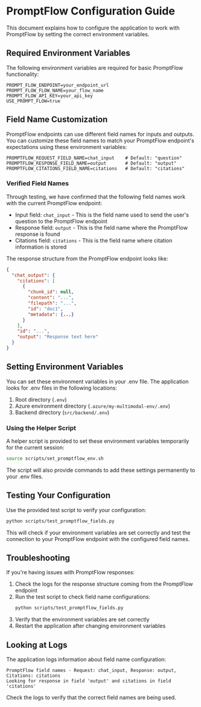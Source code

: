 # PromptFlow Configuration Guide

This document explains how to configure the application to work with PromptFlow by setting the correct environment variables.

## Required Environment Variables

The following environment variables are required for basic PromptFlow functionality:

```
PROMPT_FLOW_ENDPOINT=your_endpoint_url
PROMPT_FLOW_FLOW_NAME=your_flow_name
PROMPT_FLOW_API_KEY=your_api_key
USE_PROMPT_FLOW=true
```

## Field Name Customization

PromptFlow endpoints can use different field names for inputs and outputs. You can customize these field names to match your PromptFlow endpoint's expectations using these environment variables:

```
PROMPTFLOW_REQUEST_FIELD_NAME=chat_input    # Default: "question"
PROMPTFLOW_RESPONSE_FIELD_NAME=output       # Default: "output"
PROMPTFLOW_CITATIONS_FIELD_NAME=citations   # Default: "citations"
```

### Verified Field Names

Through testing, we have confirmed that the following field names work with the current PromptFlow endpoint:

- Input field: `chat_input` - This is the field name used to send the user's question to the PromptFlow endpoint
- Response field: `output` - This is the field name where the PromptFlow response is found
- Citations field: `citations` - This is the field name where citation information is stored

The response structure from the PromptFlow endpoint looks like:

```json
{
  "chat_output": {
    "citations": [
      {
        "chunk_id": null,
        "content": "...",
        "filepath": "...",
        "id": "doc1",
        "metadata": {...}
      }
    ],
    "id": "...",
    "output": "Response text here"
  }
}
```

## Setting Environment Variables

You can set these environment variables in your .env file. The application looks for .env files in the following locations:

1. Root directory (`.env`)
2. Azure environment directory (`.azure/my-multimodal-env/.env`)
3. Backend directory (`src/backend/.env`)

### Using the Helper Script

A helper script is provided to set these environment variables temporarily for the current session:

```bash
source scripts/set_promptflow_env.sh
```

The script will also provide commands to add these settings permanently to your .env files.

## Testing Your Configuration

Use the provided test script to verify your configuration:

```bash
python scripts/test_promptflow_fields.py
```

This will check if your environment variables are set correctly and test the connection to your PromptFlow endpoint with the configured field names.

## Troubleshooting

If you're having issues with PromptFlow responses:

1. Check the logs for the response structure coming from the PromptFlow endpoint
2. Run the test script to check field name configurations:
   ```bash
   python scripts/test_promptflow_fields.py
   ```
3. Verify that the environment variables are set correctly
4. Restart the application after changing environment variables

## Looking at Logs

The application logs information about field name configuration:

```
PromptFlow field names - Request: chat_input, Response: output, Citations: citations
Looking for response in field 'output' and citations in field 'citations'
```

Check the logs to verify that the correct field names are being used. 